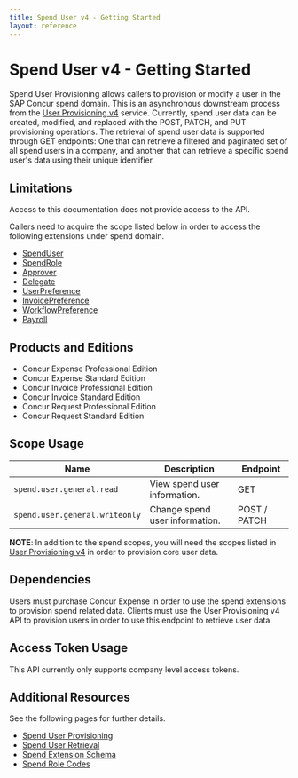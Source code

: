 ```yaml
---
title: Spend User v4 - Getting Started
layout: reference
---
```


# Spend User v4 - Getting Started

Spend User Provisioning allows callers to provision or modify a user in the SAP Concur spend domain. This is an asynchronous downstream process from the [User Provisioning v4](/api-reference/user-provisioning/v4.user-provisioning.html) service. Currently, spend user data can be created, modified, and replaced with the POST, PATCH, and PUT provisioning operations. The retrieval of spend user data is supported through GET endpoints: One that can retrieve a filtered and paginated set of all spend users in a company, and another that can retrieve a specific spend user's data using their unique identifier.

##  <a name="limitations"></a>Limitations

Access to this documentation does not provide access to the API.

Callers need to acquire the scope listed below in order to access the following extensions under spend domain.

* [SpendUser](./v4.spend-user-extension-schema.html#spend-user-extension-schema)
* [SpendRole](./v4.spend-user-extension-schema.html#role-schema)
* [Approver](./v4.spend-user-extension-schema.html#approver-extension-schema)
* [Delegate](./v4.spend-user-extension-schema.html#delegate-extension-schema)
* [UserPreference](./v4.spend-user-extension-schema.html#user-preference-extension-schema)
* [InvoicePreference](./v4.spend-user-extension-schema.html#invoice-preference-extension-schema)
* [WorkflowPreference](./v4.spend-user-extension-schema.html#workflow-preferences-extension-schema)
* [Payroll](./v4.spend-user-extension-schema.html#adp-schema)

## <a name="products-editions"></a>Products and Editions

* Concur Expense Professional Edition
* Concur Expense Standard Edition
* Concur Invoice Professional Edition
* Concur Invoice Standard Edition
* Concur Request Professional Edition
* Concur Request Standard Edition

## <a name="scope-usage"></a>Scope Usage

| Name| Description| Endpoint|
|---|---|---|
| `spend.user.general.read`| View spend user information.| GET|
| `spend.user.general.writeonly` | Change spend user information. | POST / PATCH |

**NOTE**: In addition to the spend scopes, you will need the scopes listed in [User Provisioning v4](/api-reference/user-provisioning/v4.user-provisioning.html) in order to provision core user data.

## <a name="dependencies"></a>Dependencies

Users must purchase Concur Expense in order to use the spend extensions to provision spend related data. Clients must use the User Provisioning v4 API to provision users in order to use this endpoint to retrieve user data.

## <a name="access-token-usage"></a>Access Token Usage

This API currently only supports company level access tokens.

## <a name="additional-resources"></a>Additional Resources

See the following pages for further details.

* [Spend User Provisioning](./v4.spend-user-provisioning.html)
* [Spend User Retrieval](./v4.1.spend-user-retrieval.html)
* [Spend Extension Schema](./v4.spend-user-extension-schema.html)
* [Spend Role Codes](./v4.spend-role-code-definition.html)
